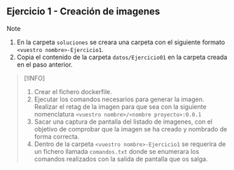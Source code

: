 ## Ejercicio 1 - Creación de imagenes
>[!NOTE]
> 1. En la carpeta `soluciones` se creara una carpeta con el siguiente formato  `<vuestro nombre>-Ejercicio1`.
> 1. Copia el contenido de la carpeta `datos/Ejercicio01` en la carpeta creada en el paso anterior.
>

>[!INFO]
> 1. Crear el fichero dockerfile.
> 1. Ejecutar los comandos necesarios para generar la imagen.
> Realizar el retag de la imagen para que sea con la siguiente nomenclatura `<vuestro nombre>/<nombre proyecto>:0.0.1`
> 1. Sacar una captura de pantalla del listado de imagenes, con el objetivo de comprobar que la imagen se ha creado y nombrado de forma correcta.
> 1. Dentro de la carpeta `<vuestro nombre>-Ejercicio1` se requerira de un fichero llamada `comandos.txt` donde se enumerara los comandos realizados con la salida de pantalla que os salga. 
